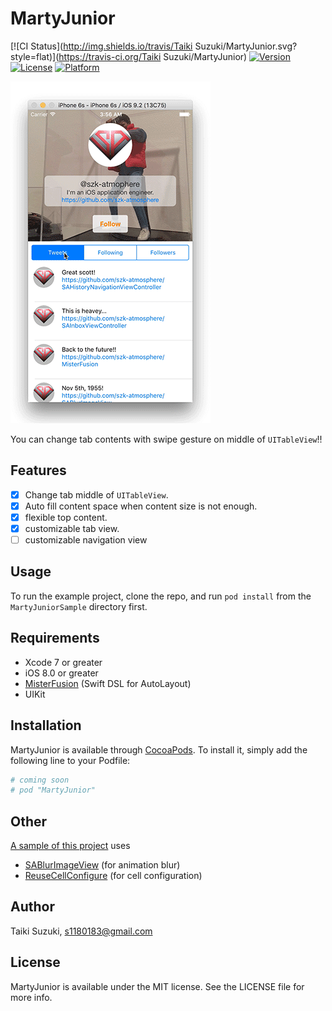 # MartyJunior

[![CI Status](http://img.shields.io/travis/Taiki Suzuki/MartyJunior.svg?style=flat)](https://travis-ci.org/Taiki Suzuki/MartyJunior)
[![Version](https://img.shields.io/cocoapods/v/MartyJunior.svg?style=flat)](http://cocoapods.org/pods/MartyJunior)
[![License](https://img.shields.io/cocoapods/l/MartyJunior.svg?style=flat)](http://cocoapods.org/pods/MartyJunior)
[![Platform](https://img.shields.io/cocoapods/p/MartyJunior.svg?style=flat)](http://cocoapods.org/pods/MartyJunior)

![](./Images/sample.gif)


You can change tab contents with swipe gesture on middle of `UITableView`!!

## Features

- [x] Change tab middle of `UITableView`.
- [x] Auto fill content space when content size is not enough.
- [x] flexible top content.
- [x] customizable tab view.
- [ ] customizable navigation view

## Usage

To run the example project, clone the repo, and run `pod install` from the `MartyJuniorSample` directory first.

## Requirements
- Xcode 7 or greater
- iOS 8.0 or greater
- [MisterFusion](https://github.com/szk-atmosphere/MisterFusion) (Swift DSL for AutoLayout)
- UIKit

## Installation

MartyJunior is available through [CocoaPods](http://cocoapods.org). To install
it, simply add the following line to your Podfile:

```ruby
# coming soon
# pod "MartyJunior"
```

## Other

[A sample of this project](./MartyJuniorSample) uses

- [SABlurImageView](https://github.com/szk-atmosphere/SABlurImageView) (for animation blur)
- [ReuseCellConfigure](https://github.com/szk-atmosphere/ReuseCellConfigure) (for cell configuration)

## Author

Taiki Suzuki, s1180183@gmail.com

## License

MartyJunior is available under the MIT license. See the LICENSE file for more info.
